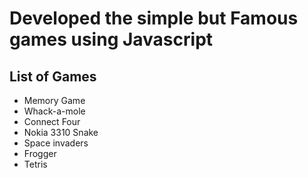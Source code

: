 # Developed the simple but Famous games using Javascript

## List of Games
* Memory Game 
* Whack-a-mole
* Connect Four
* Nokia 3310 Snake
* Space invaders
* Frogger
* Tetris